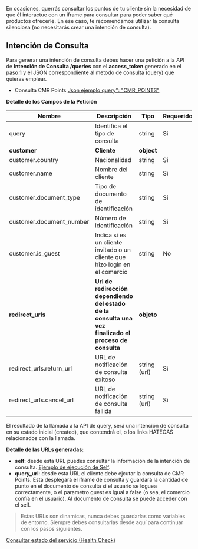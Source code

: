 En ocasiones, querrás consultar los puntos de tu cliente sin la necesidad de que él interactue con un iframe para consultar para poder saber qué productos ofrecerle. En ese caso, te recomendamos utilizar la consulta silenciosa (no necesitarás crear una intención de consulta).

## Intención de Consulta

Para generar una intención de consulta debes hacer una petición a la API de **Intención de Consulta /queries** con el **access_token** generado en el [paso 1](obtener-token-acceso.md) y el JSON correspondiente al metodo de consulta (query) que quieras emplear.

- Consulta CMR Points [Json ejemplo query": "CMR_POINTS" ](json-consulta-cmr-points.md)

**Detalle de los Campos de la Petición**

| Nombre                                   | Descripción                              | Tipo         |    Requerido |
| ---------------------------------------- | ---------------------------------------- | ------------ | ------------ |
| query                                    | Identifica el tipo de consulta           | string       | Si           |
| **customer**                             | **Cliente**                              | **object**   |              |
| customer.country                         | Nacionalidad                             | string       | Si           |
| customer.name                            | Nombre del cliente                       | string       | Si           |
| customer.document_type                   | Tipo de documento de identificación      | string       | Si           |
| customer.document_number                 | Número de identificación                 | string       | Si           |
| customer.is_guest                        | Indica si es un cliente invitado o un cliente que hizo login en el comercio | string  | No       |
| **redirect_urls**                        | **Url de redirección dependiendo del estado de la consulta una vez finalizado el proceso de consulta** | **objeto**   |
| redirect_urls.return_url                 | URL de notificación de consulta exitoso  | string (url) | Si       |
| redirect_urls.cancel_url                 | URL de notificación de consulta fallida  | string (url) | Si       |

El resultado de la llamada a la API de query, será una intención de consulta en su estado inicial (created), que contendrá el, o los links HATEOAS relacionados con la llamada.

**Detalle de las URLs generadas:**

- **self**: desde esta URL puedes consultar la información de la intención de consulta. [Ejemplo de ejecución de Self](self-query.md).
- **query_url**: desde esta URL el cliente debe ejcutar la consulta de CMR Points. Esta desplegará el iframe de consulta y guardará la cantidad de punto en el documento de consulta si el usuario se loguea correctamente, o el parametro guest es igual a false (o sea, el comercio confía en el usuario). Al documento de consulta se puede acceder con el self.

> Estas URLs son dinamicas, nunca debes guardarlas como variables de entorno. Siempre debes consultarlas desde aquí para continuar con los pasos siguientes.

[Consultar estado del servicio (Health Check)](health-query.md)
